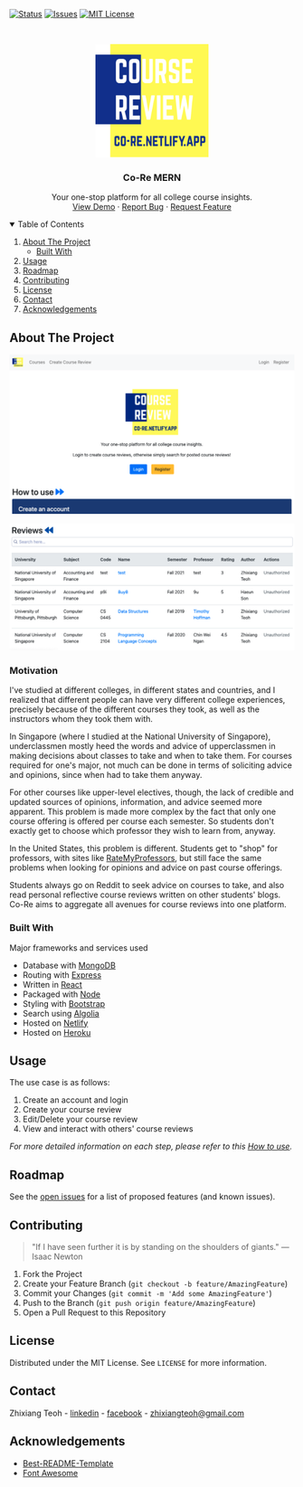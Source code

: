 <!-- SHIELDS -->
[![Status][status-shield]][website-url]
[![Issues][issues-shield]][issues-url]
[![MIT License][license-shield]][license-url]

<!-- PROJECT LOGO -->
<br />
<p align="center">
  <a href="https://github.com/zhixiangteoh/course-review-mern-frontend/">
    <img src="./src/components/logo.png" alt="Logo" width="200" height="200">
  </a>

  <h3 align="center">Co-Re MERN</h3>

  <p align="center">
    Your one-stop platform for all college course insights.
    <br />
    <!-- Docs -->
    <!-- <a href="https://github.com/othneildrew/Best-README-Template"><strong>Explore the platform »</strong></a>
    <br /> -->
    <a href="https://co-re.netlify.app">View Demo</a>
    ·
    <a href="https://github.com/zhixiangteoh/course-review-mern-frontend/issues">Report Bug</a>
    ·
    <a href="https://github.com/zhixiangteoh/course-review-mern-frontend/issues">Request Feature</a>
  </p>
</p>


<!-- TABLE OF CONTENTS -->
<details open="open">
  <summary>Table of Contents</summary>
  <ol>
    <li>
      <a href="#about-the-project">About The Project</a>
      <ul>
        <li><a href="#built-with">Built With</a></li>
      </ul>
    </li>
    <li><a href="#usage">Usage</a></li>
    <li><a href="#roadmap">Roadmap</a></li>
    <li><a href="#contributing">Contributing</a></li>
    <li><a href="#license">License</a></li>
    <li><a href="#contact">Contact</a></li>
    <li><a href="#acknowledgements">Acknowledgements</a></li>
  </ol>
</details>



<!-- ABOUT THE PROJECT -->
## About The Project

[![Co-Re home page][product-screenshot]](https://co-re.netlify.app)

[![Co-Re home page][product-screenshot-1]](https://co-re.netlify.app/#reviews)

### Motivation

I've studied at different colleges, in different states and countries, and I realized that different people can have very different college experiences, precisely because of the different courses they took, as well as the instructors whom they took them with.

In Singapore (where I studied at the National University of Singapore), underclassmen mostly heed the words and advice of upperclassmen in making decisions about classes to take and when to take them. For courses required for one's major, not much can be done in terms of soliciting advice and opinions, since when had to take them anyway. 

For other courses like upper-level electives, though, the lack of credible and updated sources of opinions, information, and advice seemed more apparent. This problem is made more complex by the fact that only one course offering is offered per course each semester. So students don't exactly get to choose which professor they wish to learn from, anyway. 

In the United States, this problem is different. Students get to "shop" for professors, with sites like [RateMyProfessors](https://www.ratemyprofessors.com), but still face the same problems when looking for opinions and advice on past course offerings.

Students always go on Reddit to seek advice on courses to take, and also read personal reflective course reviews written on other students' blogs. Co-Re aims to aggregate all avenues for course reviews into one platform.


### Built With

Major frameworks and services used

* Database with [MongoDB](https://www.mongodb.com/)
* Routing with [Express](https://expressjs.com/)
* Written in [React](https://reactjs.org)
* Packaged with [Node](https://nodejs.org)
* Styling with [Bootstrap](https://getbootstrap.com)
* Search using [Algolia](https://www.algolia.com/)
* Hosted on [Netlify](https://www.netlify.com/)
* Hosted on [Heroku](https://heroku.com)



<!-- USAGE EXAMPLES -->
## Usage

The use case is as follows:
1. Create an account and login
2. Create your course review
3. Edit/Delete your course review
4. View and interact with others' course reviews

_For more detailed information on each step, please refer to this [How to use](https://co-re.netlify.app/#intro)._



<!-- ROADMAP -->
## Roadmap

See the [open issues](https://github.com/zhixiangteoh/course-review-mern-frontend/issues) for a list of proposed features (and known issues).



<!-- CONTRIBUTING -->
## Contributing

> "If I have seen further it is by standing on the shoulders of giants." — Isaac Newton

1. Fork the Project
2. Create your Feature Branch (`git checkout -b feature/AmazingFeature`)
3. Commit your Changes (`git commit -m 'Add some AmazingFeature'`)
4. Push to the Branch (`git push origin feature/AmazingFeature`)
5. Open a Pull Request to this Repository



<!-- LICENSE -->
## License

Distributed under the MIT License. See `LICENSE` for more information.



<!-- CONTACT -->
## Contact

Zhixiang Teoh - [linkedin](https://www.linkedin.com/in/zhixiangteoh) - [facebook](https://facebook.com/teoh.zhixiang) - zhixiangteoh@gmail.com



<!-- ACKNOWLEDGEMENTS -->
## Acknowledgements
* [Best-README-Template](https://github.com/othneildrew/Best-README-Template)
* [Font Awesome](https://fontawesome.com)



<!-- MARKDOWN LINKS & IMAGES -->
<!-- https://www.markdownguide.org/basic-syntax/#reference-style-links -->
[status-shield]: https://img.shields.io/website?url=https%3A%2F%2Fco-re.netlify.app
[website-url]: https://co-re.netlify.app
[issues-shield]: https://img.shields.io/github/issues/zhixiangteoh/course-review-mern-frontend
[issues-url]: https://github.com/othneildrew/Best-README-Template/issues
[license-shield]: https://img.shields.io/github/license/zhixiangteoh/course-review-mern-frontend
[license-url]: https://github.com/zhixiangteoh/course-review-mern-frontend/blob/master/LICENSE.txt
[linkedin-url]: https://linkedin.com/in/zhixiangteoh
[product-screenshot]: images/co-re_home-hero.png
[product-screenshot-1]: images/co-re_home-reviews.png
